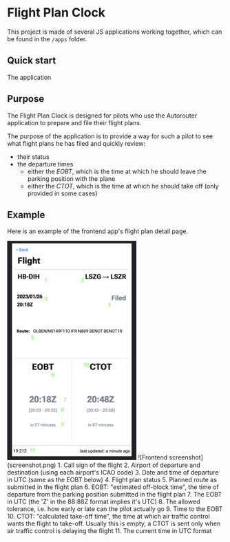# Flight Plan Clock

This project is made of several JS applications working together,
 which can be found in the `/apps` folder.

## Quick start

The application 

## Purpose

The Flight Plan Clock is designed for pilots who use the 
Autorouter application to prepare and file their flight plans.

The purpose of the application is to provide a way for such a 
pilot to see what flight plans he has filed and quickly review:
- their status
- the departure times
  - either the *EOBT*, which is the time
at which he should leave the parking position with the plane
  - either the *CTOT*, which is the time at which he should 
take off (only provided in some cases)

## Example

Here is an example of the frontend app's flight plan detail page.

<img src="screenshot.png" width="300" alt="Frontend screenshot"/>
![Frontend screenshot](screenshot.png)
1. Call sign of the flight
2. Airport of departure and destination 
(using each airport's ICAO code)
3. Date and time of departure in UTC (same as the EOBT below)
4. Flight plan status
5. Planned route as submitted in the flight plan
6. EOBT: "estimated off-block time", the time of departure from
the parking position submitted in the flight plan
7. The EOBT in UTC (the 'Z' in the 88:88Z format implies it's UTC)
8. The allowed tolerance, i.e. how early or late can the pilot
actually go
9. Time to the EOBT
10. CTOT: "calculated take-off time", the time at which air traffic
control wants the flight to take-off. Usually this is empty,
a CTOT is sent only when air traffic control is delaying the
flight
11. The current time in UTC format